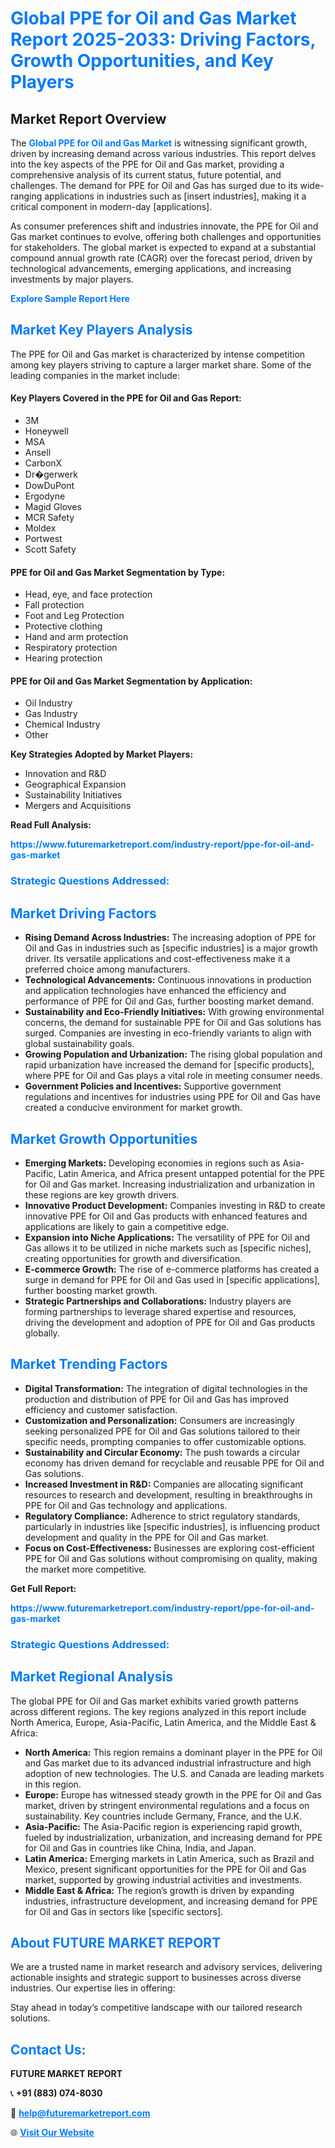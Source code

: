 <h1 style="color: #007BFF;">Global PPE for Oil and Gas Market Report 2025-2033: Driving Factors, Growth Opportunities, and Key Players</h1>

<section id="overview">
<h2>Market Report Overview</h2>
<p>The <a href="https://www.futuremarketreport.com/industry-report/ppe-for-oil-and-gas-market" style="color: #007BFF; text-decoration: none;"><strong>Global PPE for Oil and Gas Market</strong></a> is witnessing significant growth, driven by increasing demand across various industries. This report delves into the key aspects of the PPE for Oil and Gas market, providing a comprehensive analysis of its current status, future potential, and challenges. The demand for PPE for Oil and Gas has surged due to its wide-ranging applications in industries such as [insert industries], making it a critical component in modern-day [applications].</p>
<p>As consumer preferences shift and industries innovate, the PPE for Oil and Gas market continues to evolve, offering both challenges and opportunities for stakeholders. The global market is expected to expand at a substantial compound annual growth rate (CAGR) over the forecast period, driven by technological advancements, emerging applications, and increasing investments by major players.</p>
</section>

<section id="overview">
<p><a href="https://www.futuremarketreport.com/request-sample/reportId=51100" style="color: #007BFF; text-decoration: none;"><strong>Explore Sample Report Here</strong></a></p>
</section>

<section id="key-players">
<h2 style="color: #007BFF;">Market Key Players Analysis</h2>
<p>The PPE for Oil and Gas market is characterized by intense competition among key players striving to capture a larger market share. Some of the leading companies in the market include:</p>
<h4>Key Players Covered in the PPE for Oil and Gas Report:</h4>
<ul><li>3M</li><li>Honeywell</li><li>MSA</li><li>Ansell</li><li>CarbonX</li><li>Dr�gerwerk</li><li>DowDuPont</li><li>Ergodyne</li><li>Magid Gloves</li><li>MCR Safety</li><li>Moldex</li><li>Portwest</li><li>Scott Safety</li></ul>
<h4>PPE for Oil and Gas Market Segmentation by Type:</h4>
<ul><li>Head, eye, and face protection</li><li>Fall protection</li><li>Foot and Leg Protection</li><li>Protective clothing</li><li>Hand and arm protection</li><li>Respiratory protection</li><li>Hearing protection</li></ul>

<h4>PPE for Oil and Gas Market Segmentation by Application:</h4>
<ul><li>Oil Industry</li><li>Gas Industry</li><li>Chemical Industry</li><li>Other</li></ul>
<p><strong>Key Strategies Adopted by Market Players:</strong></p>
<ul>
<li>Innovation and R&D</li>
<li>Geographical Expansion</li>
<li>Sustainability Initiatives</li>
<li>Mergers and Acquisitions</li>
</ul>
</section>

<section>
<p><strong>Read Full Analysis: </strong></p><a href="https://www.futuremarketreport.com/industry-report/ppe-for-oil-and-gas-market" style="color: #007BFF; text-decoration: none;"><strong>https://www.futuremarketreport.com/industry-report/ppe-for-oil-and-gas-market</strong></a>
<h3 style="color: #007BFF;">Strategic Questions Addressed:</h3>
</section>

<section id="driving-factors">
<h2 style="color: #007BFF;">Market Driving Factors</h2>
<ul>
<li><strong>Rising Demand Across Industries:</strong> The increasing adoption of PPE for Oil and Gas in industries such as [specific industries] is a major growth driver. Its versatile applications and cost-effectiveness make it a preferred choice among manufacturers.</li>
<li><strong>Technological Advancements:</strong> Continuous innovations in production and application technologies have enhanced the efficiency and performance of PPE for Oil and Gas, further boosting market demand.</li>
<li><strong>Sustainability and Eco-Friendly Initiatives:</strong> With growing environmental concerns, the demand for sustainable PPE for Oil and Gas solutions has surged. Companies are investing in eco-friendly variants to align with global sustainability goals.</li>
<li><strong>Growing Population and Urbanization:</strong> The rising global population and rapid urbanization have increased the demand for [specific products], where PPE for Oil and Gas plays a vital role in meeting consumer needs.</li>
<li><strong>Government Policies and Incentives:</strong> Supportive government regulations and incentives for industries using PPE for Oil and Gas have created a conducive environment for market growth.</li>
</ul>
</section>

<section id="growth-opportunities">
<h2 style="color: #007BFF;">Market Growth Opportunities</h2>
<ul>
<li><strong>Emerging Markets:</strong> Developing economies in regions such as Asia-Pacific, Latin America, and Africa present untapped potential for the PPE for Oil and Gas market. Increasing industrialization and urbanization in these regions are key growth drivers.</li>
<li><strong>Innovative Product Development:</strong> Companies investing in R&D to create innovative PPE for Oil and Gas products with enhanced features and applications are likely to gain a competitive edge.</li>
<li><strong>Expansion into Niche Applications:</strong> The versatility of PPE for Oil and Gas allows it to be utilized in niche markets such as [specific niches], creating opportunities for growth and diversification.</li>
<li><strong>E-commerce Growth:</strong> The rise of e-commerce platforms has created a surge in demand for PPE for Oil and Gas used in [specific applications], further boosting market growth.</li>
<li><strong>Strategic Partnerships and Collaborations:</strong> Industry players are forming partnerships to leverage shared expertise and resources, driving the development and adoption of PPE for Oil and Gas products globally.</li>
</ul>
</section>

<section id="trending-factors">
<h2 style="color: #007BFF;">Market Trending Factors</h2>
<ul>
<li><strong>Digital Transformation:</strong> The integration of digital technologies in the production and distribution of PPE for Oil and Gas has improved efficiency and customer satisfaction.</li>
<li><strong>Customization and Personalization:</strong> Consumers are increasingly seeking personalized PPE for Oil and Gas solutions tailored to their specific needs, prompting companies to offer customizable options.</li>
<li><strong>Sustainability and Circular Economy:</strong> The push towards a circular economy has driven demand for recyclable and reusable PPE for Oil and Gas solutions.</li>
<li><strong>Increased Investment in R&D:</strong> Companies are allocating significant resources to research and development, resulting in breakthroughs in PPE for Oil and Gas technology and applications.</li>
<li><strong>Regulatory Compliance:</strong> Adherence to strict regulatory standards, particularly in industries like [specific industries], is influencing product development and quality in the PPE for Oil and Gas market.</li>
<li><strong>Focus on Cost-Effectiveness:</strong> Businesses are exploring cost-efficient PPE for Oil and Gas solutions without compromising on quality, making the market more competitive.</li>
</ul>
</section>

<section>
<p><strong>Get Full Report: </strong></p><a href="https://www.futuremarketreport.com/industry-report/ppe-for-oil-and-gas-market" style="color: #007BFF; text-decoration: none;"><strong>https://www.futuremarketreport.com/industry-report/ppe-for-oil-and-gas-market</strong></a>
<h3 style="color: #007BFF;">Strategic Questions Addressed:</h3>
</section>


<section id="regional-analysis">
<h2 style="color: #007BFF;">Market Regional Analysis</h2>
<p>The global PPE for Oil and Gas market exhibits varied growth patterns across different regions. The key regions analyzed in this report include North America, Europe, Asia-Pacific, Latin America, and the Middle East & Africa:</p>
<ul>
<li><strong>North America:</strong> This region remains a dominant player in the PPE for Oil and Gas market due to its advanced industrial infrastructure and high adoption of new technologies. The U.S. and Canada are leading markets in this region.</li>
<li><strong>Europe:</strong> Europe has witnessed steady growth in the PPE for Oil and Gas market, driven by stringent environmental regulations and a focus on sustainability. Key countries include Germany, France, and the U.K.</li>
<li><strong>Asia-Pacific:</strong> The Asia-Pacific region is experiencing rapid growth, fueled by industrialization, urbanization, and increasing demand for PPE for Oil and Gas in countries like China, India, and Japan.</li>
<li><strong>Latin America:</strong> Emerging markets in Latin America, such as Brazil and Mexico, present significant opportunities for the PPE for Oil and Gas market, supported by growing industrial activities and investments.</li>
<li><strong>Middle East & Africa:</strong> The region’s growth is driven by expanding industries, infrastructure development, and increasing demand for PPE for Oil and Gas in sectors like [specific sectors].</li>
</ul>
</section>

<footer>
<h2 style="color: #007BFF;">About FUTURE MARKET REPORT</h2>
<p>We are a trusted name in market research and advisory services, delivering actionable insights and strategic support to businesses across diverse industries. Our expertise lies in offering:</p>

<p>Stay ahead in today’s competitive landscape with our tailored research solutions.</p>

<h2 style="color: #007BFF;">Contact Us:</h2>
<p><strong>FUTURE MARKET REPORT</strong></p>
<p>📞 <strong>+91 (883) 074-8030</strong></p>
<p>📧 <strong><a href="mailto:help@futuremarketreport.com" style="color: #007BFF;">help@futuremarketreport.com</a></strong></p>
<p>🌐 <strong><a href="https://www.futuremarketreport.com/" style="color: #007BFF;">Visit Our Website</a></strong></p>
</footer>